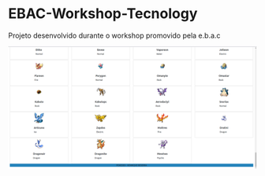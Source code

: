# EBAC-Workshop-Tecnology
Projeto desenvolvido durante o workshop promovido pela e.b.a.c

<img src="pokeimg.png">
